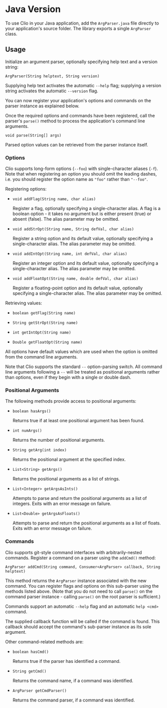 
# Java Version

To use Clio in your Java application, add the `ArgParser.java` file directly to your application's source folder. The library exports a single `ArgParser` class.


## Usage

Initialize an argument parser, optionally specifying help text and a version
string:

    ArgParser(String helptext, String version)

Supplying help text activates the automatic `--help` flag; supplying a version string activates the automatic `--version` flag.

You can now register your application's options and commands on the parser instance as explained below.

Once the required options and commands have been registered, call the parser's `parse()` method to process the application's command line arguments.

    void parse(String[] args)

Parsed option values can be retrieved from the parser instance itself.


### Options

Clio supports long-form options (`--foo`) with single-character aliases (`-f`). Note that when registering an option you should omit the leading dashes, i.e. you should register the option name as `"foo"` rather than `"--foo"`.

Registering options:

*   `void addFlag(String name, char alias)`

    Register a flag, optionally specifying a single-character alias. A flag is
    a boolean option - it takes no argument but is either present (true) or
    absent (false). The alias parameter may be omitted.

*   `void addStrOpt(String name, String defVal, char alias)`

    Register a string option and its default value, optionally specifying a
    single-character alias. The alias parameter may be omitted.

*   `void addIntOpt(String name, int defVal, char alias)`

    Register an integer option and its default value, optionally specifying a
    single-character alias. The alias parameter may be omitted.

*   `void addFloatOpt(String name, double defVal, char alias)`

    Register a floating-point option and its default value, optionally
    specifying a single-character alias. The alias parameter may be omitted.

Retrieving values:

*   `boolean getFlag(String name)`

*   `String getStrOpt(String name)`

*   `int getIntOpt(String name)`

*   `Double getFloatOpt(String name)`

All options have default values which are used when the option is omitted from the command line arguments.

Note that Clio supports the standard `--` option-parsing switch. All command line arguments following a `--` will be treated as positional arguments rather than options, even if they begin with a single or double dash.


### Positional Arguments

The following methods provide access to positional arguments:

*   `boolean hasArgs()`

    Returns true if at least one positional argument has been found.

*   `int numArgs()`

    Returns the number of positional arguments.

*   `String getArg(int index)`

    Returns the positional argument at the specified index.

*   `List<String> getArgs()`

    Returns the positional arguments as a list of strings.

*   `List<Integer> getArgsAsInts()`

    Attempts to parse and return the positional arguments as a list of integers.
    Exits with an error message on failure.

*   `List<Double> getArgsAsFloats()`

    Attempts to parse and return the positional arguments as a list of floats.
    Exits with an error message on failure.


### Commands

Clio supports git-style command interfaces with arbitrarily-nested commands. Register a command on a parser using the `addCmd()` method:

    ArgParser addCmd(String command, Consumer<ArgParser> callback, String helptext)

This method returns the `ArgParser` instance associated with the new command. You can register flags and options on this sub-parser using the methods listed above. (Note that you do not need to call `parse()` on the command parser instance - calling `parse()` on the root parser is sufficient.)

Commands support an automatic `--help` flag and an automatic `help <cmd>` command.

The supplied callback function will be called if the command is found. This callback should accept the command's sub-parser instance as its sole argument.

Other command-related methods are:

*   `boolean hasCmd()`

    Returns true if the parser has identified a command.

*   `String getCmd()`

    Returns the command name, if a command was identified.

*   `ArgParser getCmdParser()`

    Returns the command parser, if a command was identified.
